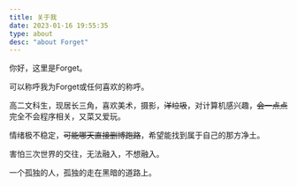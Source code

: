```yaml
---
title: 关于我
date: 2023-01-16 19:55:35
type: about
desc: "about Forget"
---
```


你好，这里是Forget。

可以称呼我为Forget或任何喜欢的称呼。

高二文科生，现居长三角，喜欢美术，摄影，~~洋垃圾~~，对计算机感兴趣，~~会一点点~~完全不会程序相关，又菜又爱玩。

情绪极不稳定，~~可能哪天直接删博跑路~~，希望能找到属于自己的那方净土。

害怕三次世界的交往，无法融入，不想融入。

一个孤独的人，孤独的走在黑暗的道路上。
